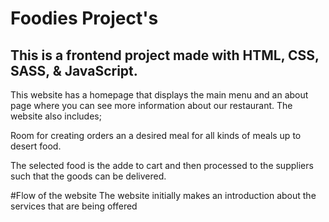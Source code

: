 
# Foodies Project's

## This is a frontend project made with HTML, CSS, SASS, & JavaScript.
This website has a homepage that displays the main menu and an about page where you can see more information about our restaurant. The website also includes;

Room for creating orders an a desired meal for all kinds of meals up to desert food.

The selected food is the adde to cart and then processed to the suppliers such that the goods can be delivered.

#Flow of the website
The website initially makes an introduction about the services that are being offered

